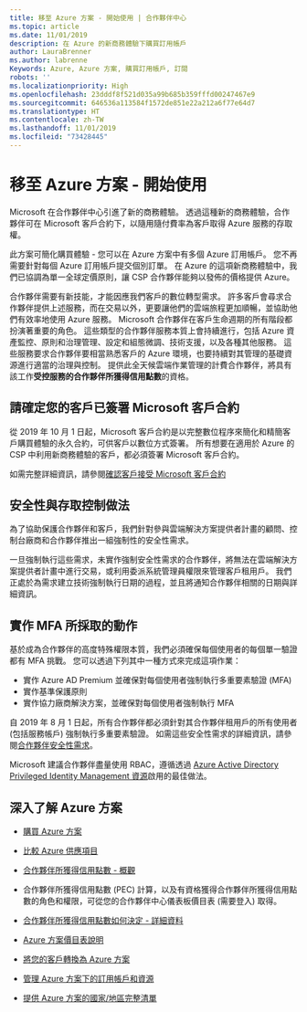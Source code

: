 ```yaml
---
title: 移至 Azure 方案 - 開始使用 | 合作夥伴中心
ms.topic: article
ms.date: 11/01/2019
description: 在 Azure 的新商務體驗下購買訂用帳戶
author: LauraBrenner
ms.author: labrenne
Keywords: Azure, Azure 方案, 購買訂用帳戶, 訂閱
robots: ''
ms.localizationpriority: High
ms.openlocfilehash: 23dddf8f521d035a99b685b359fffd00247467e9
ms.sourcegitcommit: 646536a113584f1572de851e22a212a6f77e64d7
ms.translationtype: HT
ms.contentlocale: zh-TW
ms.lasthandoff: 11/01/2019
ms.locfileid: "73428445"
---
```

# <a name="move-to-azure-plan---get-started"></a>移至 Azure 方案 - 開始使用

Microsoft 在合作夥伴中心引進了新的商務體驗。  透過這種新的商務體驗，合作夥伴可在 Microsoft 客戶合約下，以隨用隨付費率為客戶取得 Azure 服務的存取權。 

此方案可簡化購買體驗 - 您可以在 Azure 方案中有多個 Azure 訂用帳戶。 您不再需要針對每個 Azure 訂用帳戶提交個別訂單。 在 Azure 的這項新商務體驗中，我們已協調為單一全球定價原則，讓 CSP 合作夥伴能夠以發佈的價格提供 Azure。 

合作夥伴需要有新技能，才能因應我們客戶的數位轉型需求。 許多客戶會尋求合作夥伴提供上述服務，而在交易以外，更要讓他們的雲端旅程更加順暢，並協助他們有效率地使用 Azure 服務。 Microsoft 合作夥伴在客戶生命週期的所有階段都扮演著重要的角色。 這些類型的合作夥伴服務本質上會持續進行，包括 Azure 資產監控、原則和治理管理、設定和組態微調、技術支援，以及各種其他服務。 這些服務要求合作夥伴要相當熟悉客戶的 Azure 環境，也要持續對其管理的基礎資源進行適當的治理與控制。 提供此全天候雲端作業管理的計費合作夥伴，將具有該工作**受控服務的合作夥伴所獲得信用點數**的資格。

## <a name="make-sure-your-customers-have-signed-the-microsoft-customer-agreement"></a>請確定您的客戶已簽署 Microsoft 客戶合約

從 2019 年 10 月 1 日起，Microsoft 客戶合約是以完整數位程序來簡化和精簡客戶購買體驗的永久合約，可供客戶以數位方式簽署。 所有想要在適用於 Azure 的 CSP 中利用新商務體驗的客戶，都必須簽署 Microsoft 客戶合約。

如需完整詳細資訊，請參閱[確認客戶接受 Microsoft 客戶合約](confirm-customer-agreement.md)

## <a name="security-and-access-control-practices"></a>安全性與存取控制做法

為了協助保護合作夥伴和客戶，我們針對參與雲端解決方案提供者計畫的顧問、控制台廠商和合作夥伴推出一組強制性的安全性需求。 

一旦強制執行這些需求，未實作強制安全性需求的合作夥伴，將無法在雲端解決方案提供者計畫中進行交易，或利用委派系統管理員權限來管理客戶租用戶。 我們正處於為需求建立技術強制執行日期的過程，並且將通知合作夥伴相關的日期與詳細資訊。 

## <a name="actions-to-take-to-implement-mfa"></a>實作 MFA 所採取的動作 

基於成為合作夥伴的高度特殊權限本質，我們必須確保每個使用者的每個單一驗證都有 MFA 挑戰。 您可以透過下列其中一種方式來完成這項作業：

- 實作 Azure AD Premium 並確保對每個使用者強制執行多重要素驗證 (MFA) 
- 實作基準保護原則 
- 實作協力廠商解決方案，並確保對每個使用者強制執行 MFA 

自 2019 年 8 月 1 日起，所有合作夥伴都必須針對其合作夥伴租用戶的所有使用者 (包括服務帳戶) 強制執行多重要素驗證。 如需這些安全性需求的詳細資訊，請參閱[合作夥伴安全性需求](https://docs.microsoft.com/partner-center/partner-security-requirements)。 

Microsoft 建議合作夥伴盡量使用 RBAC，遵循透過 [Azure Active Directory Privileged Identity Management 資源](https://docs.microsoft.com/azure/active-directory/privileged-identity-management/pim-configure )啟用的最佳做法。 

## <a name="read-more-about-the-azure-plan"></a>深入了解 Azure 方案

- [購買 Azure 方案](purchase-azure-plan.md)

- [比較 Azure 供應項目](compare-azure-offers.md)

- [合作夥伴所獲得信用點數 - 概觀](partner-earned-credit.md)

- 合作夥伴所獲得信用點數 (PEC) 計算，以及有資格獲得合作夥伴所獲得信用點數的角色和權限，可從您的合作夥伴中心儀表板價目表 (需要登入) 取得。

- [合作夥伴所獲得信用點數如何決定 - 詳細資料](partner-earned-credit-explanation.md)

- [Azure 方案價目表說明](azure-plan-price-list.md)

- [將您的客戶轉換為 Azure 方案](azure-plan-transition.md)

- [管理 Azure 方案下的訂用帳戶和資源](azure-plan-manage.md)

- [提供 Azure 方案的國家/地區完整清單](https://query.prod.cms.rt.microsoft.com/cms/api/am/binary/RE3QN0x)

 




